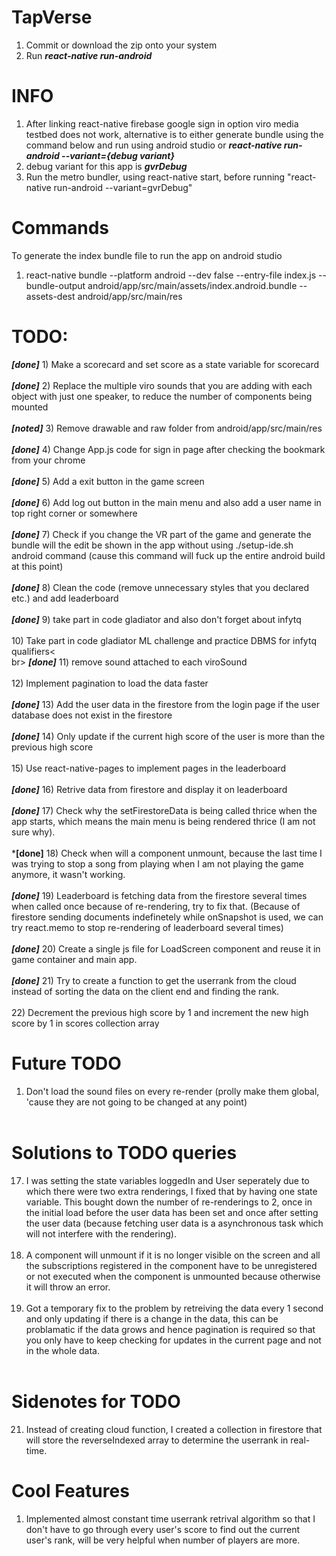 # TapVerse
1) Commit or download the zip onto your system
2) Run ***react-native run-android***

# INFO
1) After linking react-native firebase google sign in option viro media testbed does not work, alternative is to either generate bundle using the command below and run using android studio or ***react-native run-android --variant={debug variant}***
2) debug variant for this app is ***gvrDebug***
3) Run the metro bundler, using react-native start, before running "react-native run-android --variant=gvrDebug"

# Commands
To generate the index bundle file to run the app on android studio<br>
1) react-native bundle --platform android --dev false --entry-file index.js --bundle-output android/app/src/main/assets/index.android.bundle --assets-dest android/app/src/main/res 


# TODO: 
***[done]*** 1) Make a scorecard and set score as a state variable for scorecard <br><br>
***[done]*** 2) Replace the multiple viro sounds that you are adding with each object with just one speaker, to reduce the number of components being mounted<br><br>
***[noted]*** 3) Remove drawable and raw folder from android/app/src/main/res<br><br>
***[done]*** 4) Change App.js code for sign in page after checking the bookmark from your chrome <br><br>
***[done]*** 5) Add a exit button in the game screen<br><br>
***[done]*** 6) Add log out button in the main menu and also add a user name in top right corner or somewhere<br><br>
***[done]*** 7) Check if you change the VR part of the game and generate the bundle will the edit be shown in the app without using ./setup-ide.sh android command (cause this command will fuck up the entire android build at this point)<br><br>
***[done]*** 8) Clean the code (remove unnecessary styles that you declared etc.) and add leaderboard<br><br>
***[done]*** 9) take part in code gladiator and also don't forget about infytq<br><br>
10) Take part in code gladiator ML challenge and practice DBMS for infytq qualifiers<<br>br> 
***[done]*** 11) remove sound attached to each viroSound<br><br>
12) Implement pagination to load the data faster<br><br>
***[done]*** 13) Add the user data in the firestore from the login page if the user database does not exist in the firestore<br><br>
***[done]*** 14) Only update if the current high score of the user is more than the previous high score<br><br>
15) Use react-native-pages to implement pages in the leaderboard<br><br>
***[done]*** 16) Retrive data from firestore and display it on leaderboard<br><br>
***[done]*** 17) Check why the setFirestoreData is being called thrice when the app starts, which means the main menu is being rendered thrice (I am not sure why).<br><br>
***[done]** 18) Check when will a component unmount, because the last time I was trying to stop a song from playing when I am not playing the game anymore, it wasn't working.<br><br>
***[done]*** 19) Leaderboard is fetching data from the firestore several times when called once because of re-rendering, try to fix that. (Because of firestore sending documents indefinetely while onSnapshot is used, we can try react.memo to stop re-rendering of leaderboard several times) <br><br>
***[done]*** 20) Create a single js file for LoadScreen component and reuse it in game container and main app.<br><br>
***[done]*** 21) Try to create a function to get the userrank from the cloud instead of sorting the data on the client end and finding the rank.<br><br>
22) Decrement the previous high score by 1 and increment the new high score by 1 in scores collection array

# Future TODO
1) Don't load the sound files on every re-render (prolly make them global, 'cause they are not going to be changed at any point)<br><br>

# Solutions to TODO queries
17) I was setting the state variables loggedIn and User seperately due to which there were two extra renderings, I fixed that by having one state variable. This bought down the number of re-renderings to 2, once in the initial load before the user data has been set and once after setting the user data (because fetching user data is a asynchronous task which will not interfere with the rendering).<br><br>
18) A component will unmount if it is no longer visible on the screen and all the subscriptions registered in the component have to be unregistered or not executed when the component is unmounted because otherwise it will throw an error.<br><br>
19) Got a temporary fix to the problem by retreiving the data every 1 second and only updating if there is a change in the data, this can be problamatic if the data grows and hence pagination is required so that you only have to keep checking for updates in the current page and not in the whole data.<br><br>

# Sidenotes for TODO
21) Instead of creating cloud function, I created a collection in firestore that will store the reverseIndexed array to determine the userrank in real-time.

# Cool Features
1) Implemented almost constant time userrank retrival algorithm so that I don't have to go through every user's score to find out the current user's rank, will be very helpful when number of players are more.
